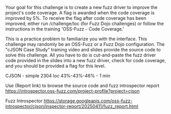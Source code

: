 Your goal for this challenge is to create a new fuzz driver to improve the project's code coverage. A flag is awarded when the code coverage is improved by 5%.  To receive the flag after code coverage has been improved, either run /challenge/loc (for Fuzz Dojo challenges) or follow the instructions in the training 'OSS-Fuzz - Code Coverage.'  

This is a practice problem to familiarize you with the interface. This challenge may randomly be an OSS-Fuzz or a Fuzz Dojo configuration.  The "cJSON Case Study" training video and slides provide the source code to solve this challenge. All you have to do is cut-and-paste the fuzz driver code provided in the slides into a new fuzz driver, check for code coverage, and you should be provided a flag for this level.

CJSON - simple 2304 loc 43%-43%-46% - 1 min

Use (Report link) to browse the source code and fuzz introspector report https://introspector.oss-fuzz.com/project-profile?project=cjson

Fuzz Introspector https://storage.googleapis.com/oss-fuzz-introspector/cjson/inspector-report/20250411/fuzz_report.html
